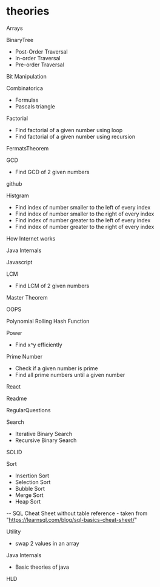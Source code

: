 # theories

Arrays

BinaryTree
- Post-Order Traversal
- In-order Traversal
- Pre-order Traversal

Bit Manipulation

Combinatorica
- Formulas
- Pascals triangle

Factorial
- Find factorial of a given number using loop
- Find factorial of a given number using recursion

FermatsTheorem

GCD
- Find GCD of 2 given numbers

github

Histgram
- Find index of number smaller to the left of every index
- Find index of number smaller to the right of every index
- Find index of number greater to the left of every index
- Find index of number greater to the right of every index

How Internet works

Java Internals

Javascript

LCM
- Find LCM of 2 given numbers

Master Theorem

OOPS

Polynomial Rolling Hash Function

Power
- Find x^y efficiently

Prime Number
- Check if a given number is prime
- Find all prime numbers until a given number

React

Readme

RegularQuestions

Search
- Iterative Binary Search
- Recursive Binary Search

SOLID

Sort
- Insertion Sort
- Selection Sort
- Bubble Sort
- Merge Sort
- Heap Sort

-- SQL Cheat Sheet without table reference - taken from "https://learnsql.com/blog/sql-basics-cheat-sheet/"

Utility
- swap 2 values in an array

Java Internals
- Basic theories of java

HLD